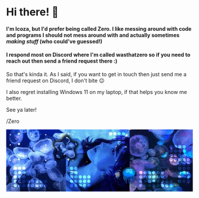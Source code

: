 # Hi there! 👋

#### I'm Icoza, but I'd prefer being called Zero. I like messing around with code and programs I should not mess around with and actually sometimes *making stuff* (who could've guessed!)

#### I respond most on Discord where I'm called wasthatzero so if you need to reach out then send a friend request there :)

So that's kinda it. As I said, if you want to get in touch then just send me a friend request on Discord, I don't bite 😉

I also regret installing Windows 11 on my laptop, if that helps you know me better.

See ya later!

/Zero

![alt text for screen readers](https://raw.githubusercontent.com/ItzIcoza/ItzIcoza/main/f8701b86feeb432f6a07f0f90b7b6977.jpg "Text to show on mouseover")
